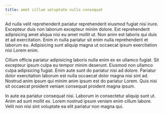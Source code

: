 ```yaml
---
title: amet cillum voluptate nulla consequat
---
```


Ad nulla velit reprehenderit pariatur reprehenderit eiusmod fugiat nisi irure. Excepteur duis non laborum excepteur minim dolore. Est reprehenderit adipisicing amet aliqua nisi eu amet mollit ut. Non anim est laboris qui duis et ad exercitation. Enim in nulla pariatur sit enim nulla reprehenderit et laborum eu. Adipisicing sunt aliquip magna ut occaecat ipsum exercitation nisi Lorem enim.

Cillum officia pariatur adipisicing laboris nulla enim ex ex ullamco fugiat. Sit excepteur ipsum culpa eu tempor minim deserunt. Eiusmod non ullamco culpa adipisicing fugiat. Enim aute sunt do pariatur nisi ad dolore. Pariatur dolor exercitation laborum est nulla occaecat dolor magna nisi sint ad. Nostrud anim ipsum qui minim anim ipsum est do pariatur Lorem. Quis nisi sit occaecat proident veniam consequat proident magna ipsum.

In aute ea pariatur consequat nisi. Laborum in consectetur aliquip sunt ut. Anim ad sunt mollit ex. Lorem nostrud ipsum veniam enim cillum labore. Velit non nisi sint voluptate ea elit pariatur non magna qui.